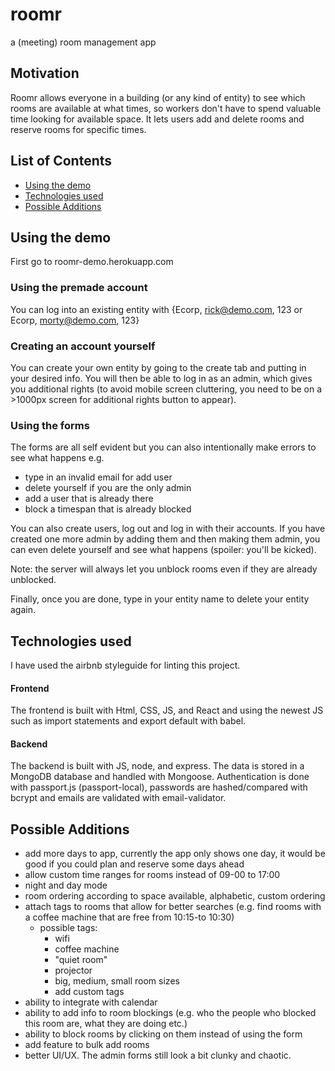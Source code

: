 # roomr
a (meeting) room management app

## Motivation
Roomr allows everyone in a building (or any kind of entity) to see which rooms are available at what times, so workers don't have to spend valuable time looking for available space. It lets users add and delete rooms and reserve rooms for specific times.

## List of Contents
- [Using the demo](#Using-the-demo)
- [Technologies used](#Technologies-used)
- [Possible Additions](#Possible-Additions)
## Using the demo
First go to roomr-demo.herokuapp.com

### Using the premade account
  You can log into an existing entity with {Ecorp, rick@demo.com, 123 or Ecorp, morty@demo.com, 123}
### Creating an account yourself
  You can create your own entity by going to the create tab and putting in your desired info. You will then be able to log in as an admin, which gives you additional rights (to avoid mobile screen cluttering, you need to be on a >1000px screen for additional rights button to appear).
### Using the forms
  The forms are all self evident but you can also intentionally make errors to see what happens e.g.
  - type in an invalid email for add user
  - delete yourself if you are the only admin
  - add a user that is already there
  - block a timespan that is already blocked

  You can also create users, log out and log in with their accounts. If you have created one more admin by adding them and then making them admin, you can even delete yourself and see what happens (spoiler: you'll be kicked).

  Note: the server will always let you unblock rooms even if they are already unblocked.

  Finally, once you are done, type in your entity name to delete your entity again.
## Technologies used
I have used the airbnb styleguide for linting this project.
#### Frontend
The frontend is built with Html, CSS, JS, and React and using the newest JS such as import statements and export default with babel.
#### Backend
The backend is built with JS, node, and express. The data is stored in a MongoDB database and handled with Mongoose. Authentication is done with passport.js (passport-local), passwords are hashed/compared with bcrypt and emails are validated with email-validator.
## Possible Additions
- add more days to app, currently the app only shows one day, it would be good if you could plan and reserve some days ahead
- allow custom time ranges for rooms instead of 09-00 to 17:00
- night and day mode
- room ordering according to space available, alphabetic, custom ordering
- attach tags to rooms that allow for better searches (e.g. find rooms with a coffee machine that are free from 10:15-to 10:30)
  - possible tags:
    - wifi
    - coffee machine
    - "quiet room"
    - projector
    - big, medium, small room sizes
    - add custom tags
- ability to integrate with calendar
- ability to add info to room blockings (e.g. who the people who blocked this room are, what they are doing etc.)
- ability to block rooms by clicking on them instead of using the form
- add feature to bulk add rooms
- better UI/UX. The admin forms still look a bit clunky and chaotic.
